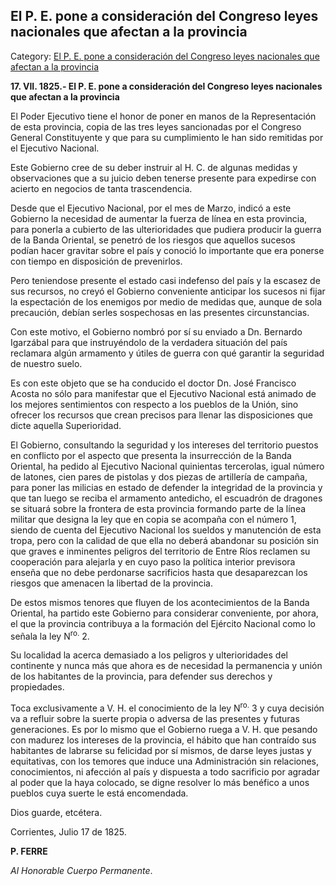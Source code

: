 ## El P. E. pone a consideración del Congreso leyes nacionales que afectan a la provincia

Category: [El P. E. pone a consideración del Congreso leyes nacionales que afectan a la provincia](http://descubrircorrientes.com.ar/2012/index.php/3727-historia-desde-1814-hasta-la-guerra-de-la-triple-alianza/documentos-oficiales-de-la-provincia-de-corrientes/el-pe-pone-a-consideracion-del-congreso-leyes-nacionales-que-afectan-a-la-provincia)

**17\. VII. 1825.- El P. E. pone a consideración del Congreso leyes nacionales que afectan a la provincia**

El Poder Ejecutivo tiene el honor de poner en manos de la Representación de esta provincia, copia de las tres leyes sancionadas por el Congreso General Constituyente y que para su cumplimiento le han sido remitidas por el Ejecutivo Nacional.

Este Gobierno cree de su deber instruir al H. C. de algunas medidas y observaciones que a su juicio deben tenerse presente para expedirse con acierto en negocios de tanta trascendencia.

Desde que el Ejecutivo Nacional, por el mes de Marzo, indicó a este Gobierno la necesidad de aumentar la fuerza de línea en esta provincia, para ponerla a cubierto de las ulterioridades que pudiera producir la guerra de la Banda Oriental, se penetró de los riesgos que aquellos sucesos podían hacer gravitar sobre el país y conoció lo importante que era ponerse con tiempo en disposición de prevenirlos.

Pero teniendose presente el estado casi indefenso del país y la escasez de sus recursos, no creyó el Gobierno conveniente anticipar los sucesos ni fijar la espectación de los enemigos por medio de medidas que, aunque de sola precaución, debían serles sospechosas en las presentes circunstancias.

Con este motivo, el Gobierno nombró por sí su enviado a Dn. Bernardo Igarzábal para que instruyéndolo de la verdadera situación del país reclamara algún armamento y útiles de guerra con qué garantir la seguridad de nuestro suelo.

Es con este objeto que se ha conducido el doctor Dn. José Francisco Acosta no sólo para manifestar que el Ejecutivo Nacional está animado de los mejores sentimientos con respecto a los pueblos de la Unión, sino ofrecer los recursos que crean precisos para llenar las disposiciones que dicte aquella Superioridad.

El Gobierno, consultando la seguridad y los intereses del territorio puestos en conflicto por el aspecto que presenta la insurrección de la Banda Oriental, ha pedido al Ejecutivo Nacional quinientas tercerolas, igual número de latones, cien pares de pistolas y dos piezas de artillería de campaña, para poner las milicias en estado de defender la integridad de la provincia y que tan luego se reciba el armamento antedicho, el escuadrón de dragones se situará sobre la frontera de esta provincia formando parte de la línea militar que designa la ley que en copia se acompaña con el número 1, siendo de cuenta del Ejecutivo Nacional los sueldos y manutención de esta tropa, pero con la calidad de que ella no deberá abandonar su posición sin que graves e inminentes peligros del territorio de Entre Ríos reclamen su cooperación para alejarla y en cuyo paso la política interior previsora enseña que no debe perdonarse sacrificios hasta que desaparezcan los riesgos que amenacen la libertad de la provincia.

De estos mismos tenores que fluyen de los acontecimientos de la Banda Oriental, ha partido este Gobierno para considerar conveniente, por ahora, el que la provincia contribuya a la formación del Ejército Nacional como lo señala la ley N<sup>ro.</sup> 2.

Su localidad la acerca demasiado a los peligros y ulterioridades del continente y nunca más que ahora es de necesidad la permanencia y unión de los habitantes de la provincia, para defender sus derechos y propiedades.

Toca exclusivamente a V. H. el conocimiento de la ley N<sup>ro.</sup> 3 y cuya decisión va a refluir sobre la suerte propia o adversa de las presentes y futuras generaciones. Es por lo mismo que el Gobierno ruega a V. H. que pesando con madurez los intereses de la provincia, el hábito que han contraído sus habitantes de labrarse su felicidad por sí mismos, de darse leyes justas y equitativas, con los temores que induce una Administración sin relaciones, conocimientos, ni afección al país y dispuesta a todo sacrificio por agradar al poder que la haya colocado, se digne resolver lo más benéfico a unos pueblos cuya suerte le está encomendada.

Dios guarde, etcétera.

Corrientes, Julio 17 de 1825.

**P. FERRE**

_Al Honorable Cuerpo Permanente_.